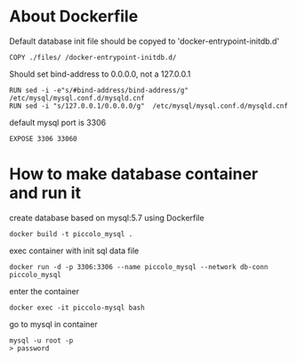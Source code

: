 # About Dockerfile

Default database init file should be copyed to 'docker-entrypoint-initdb.d'

    COPY ./files/ /docker-entrypoint-initdb.d/

Should set bind-address to 0.0.0.0, not a 127.0.0.1

    RUN sed -i -e"s/#bind-address/bind-address/g" /etc/mysql/mysql.conf.d/mysqld.cnf 
    RUN sed -i "s/127.0.0.1/0.0.0.0/g"  /etc/mysql/mysql.conf.d/mysqld.cnf

default mysql port is 3306
   
    EXPOSE 3306 33060


# How to make database container and run it

 create database based on mysql:5.7 using Dockerfile

    docker build -t piccolo_mysql .

 exec container with init sql data file

    docker run -d -p 3306:3306 --name piccolo_mysql --network db-conn  piccolo_mysql

 enter the container

    docker exec -it piccolo-mysql bash

 go to mysql in container

    mysql -u root -p
    > password

